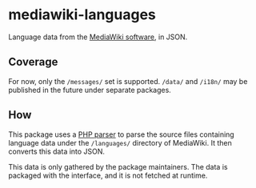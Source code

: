 # mediawiki-languages

Language data from the [MediaWiki software](https://github.com/wikimedia/mediawiki), in JSON.

## Coverage

For now, only the `/messages/` set is supported. `/data/` and `/i18n/` may be published in the future under separate packages.

## How

This package uses a [PHP parser](https://www.npmjs.com/package/php-parser) to parse the source files containing language data under the `/languages/` directory of MediaWiki. It then converts this data into JSON.

This data is only gathered by the package maintainers. The data is packaged with the interface, and it is not fetched at runtime.
